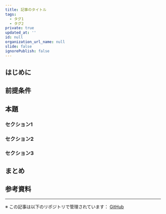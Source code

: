 ```yaml
---
title: 記事のタイトル
tags:
  - タグ1
  - タグ2
private: true
updated_at: ''
id: null
organization_url_name: null
slide: false
ignorePublish: false
---
```


## はじめに

<!-- 記事の導入部分。読者が得られる価値や背景を説明 -->

## 前提条件

<!-- 必要な環境や知識について説明 -->

## 本題

<!-- 記事の主要な内容をセクションに分けて説明 -->

### セクション1

### セクション2

### セクション3

## まとめ

<!-- 記事のポイントを簡潔にまとめる -->

## 参考資料

<!-- 参考にした記事やドキュメントへのリンク -->

---
※ この記事は以下のリポジトリで管理されています：
[GitHub](https://github.com/yourusername/Qiita) 
